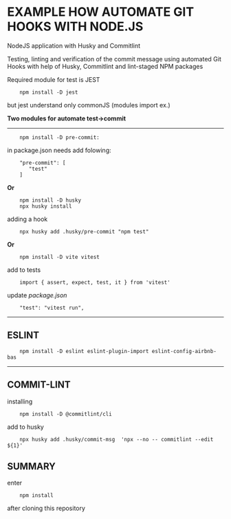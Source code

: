 # EXAMPLE HOW AUTOMATE GIT HOOKS WITH NODE.JS
NodeJS application with Husky and Commitlint

Testing, linting and verification of the commit message using automated  Git Hooks with help of Husky, Commitlint and lint-staged NPM packages

Required module for test is JEST
```
    npm install -D jest
```
but jest understand only commonJS (modules import ex.)

__Two modules for automate test->commit__
***
```
    npm install -D pre-commit:
```
in package.json needs add folowing:
```
    "pre-commit": [
       "test"
    ]
```
__Or__
```
    npm install -D husky
    npx husky install
```

adding a hook
```
    npx husky add .husky/pre-commit "npm test"
```

__Or__
```
    npm install -D vite vitest
```
add to tests 

```
    import { assert, expect, test, it } from 'vitest'
```

update _package.json_

```
    "test": "vitest run",
```

***

## ESLINT
```
    npm install -D eslint eslint-plugin-import eslint-config-airbnb-bas
```
***

## COMMIT-LINT
installing
```
    npm install -D @commitlint/cli
```
add to husky
```
    npx husky add .husky/commit-msg  'npx --no -- commitlint --edit ${1}'
```

## SUMMARY

enter 
```
    npm install
```
after cloning this repository